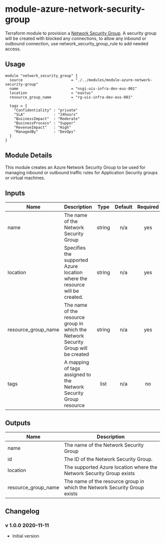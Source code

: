 # module-azure-network-security-group

Terraform module to provision a [Network Security Group](<https://docs.microsoft.com/en-us/azure/virtual-network/security-overview>). A security group will be created with blocked any connections, to allow any inbound or outbound connection, use network_security_group_rule to add needed access.

## Usage

```HCL
module "network_security_group" {
  source                      = "./../modules/module-azure-network-security-group"
  name                        = "nsgi-uis-infra-dev-eus-001"
  location                    = "eastus"
  resource_group_name         = "rg-uis-infra-dev-eus-001"

  tags = {
    "Confidentiality" : "private"
    "SLA"             : "24hours"
    "BusinessImpact"  : "Moderate"
    "BusinessProcess" : "Suppor"
    "RevenueImpact"   : "High"
    "ManagedBy"       : "DevOps"
  }
}

```

## Module Details

This module creates an Azure Network Security Group to be used for managing inbound or outbound traffic rules for Application Security groups or virtual machines.


## Inputs

| Name | Description | Type | Default | Required |
|------|-------------|:----:|:-----:|:-----:|
| name | The name of the Network Security Group | string | n/a | yes |
| location | Specifies the supported Azure location where the resource will be created. | string | n/a | yes |
| resource\_group\_name | The name of the resource group in which the Network Security Group will be created | string | n/a | yes |
| tags | A mapping of tags assigned to the Network Security Group resource | list | n/a | no |

## Outputs

| Name | Description |
|------|-------------|
| name | The name of the Network Security Group |
| id | The ID of the Network Security Group. |
| location | The supported Azure location where the Network Security Group exists |
| resource\_group\_name | The name of the resource group in which the Network Security Group exists |

## Changelog

### v 1.0.0 2020-11-11

* Initial version
